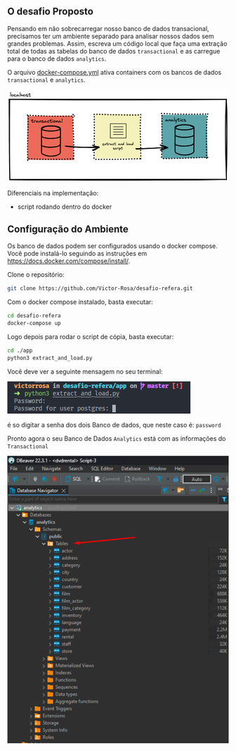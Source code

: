 
## O desafio Proposto

Pensando em não sobrecarregar nosso banco de dados transacional, precisamos ter um ambiente separado para analisar nossos dados sem grandes problemas. Assim, escreva um código local que faça uma extração total de todas as tabelas do banco de dados `transactional` e as carregue para o banco de dados `analytics`.

O arquivo [docker-compose.yml](docker-compose.yml) ativa containers com os bancos de dados `transactional` e `analytics`.

![Infra dos banco de dados](fluxo.png)

Diferenciais na implementação:
- script rodando dentro do docker

## Configuração do Ambiente

Os banco de dados podem ser configurados usando o docker compose. Você pode instalá-lo seguindo as instruções em https://docs.docker.com/compose/install/.

Clone o repositório:


```bash
git clone https://github.com/Victor-Rosa/desafio-refera.git
```

Com o docker compose instalado, basta executar:

```bash
cd desafio-refera
docker-compose up
```

Logo depois para rodar o script de cópia, basta executar:

```bash
cd ./app
python3 extract_and_load.py
```
Você deve ver a seguinte mensagem no seu terminal: 

![terminal](terminal.png)

é so digitar a senha dos dois Banco de dados, que neste caso é: `password`

Pronto agora o seu Banco de Dados `Analytics` está com as informações do `Transactional`

![dbeaver](dbeaver_analytics.png)
